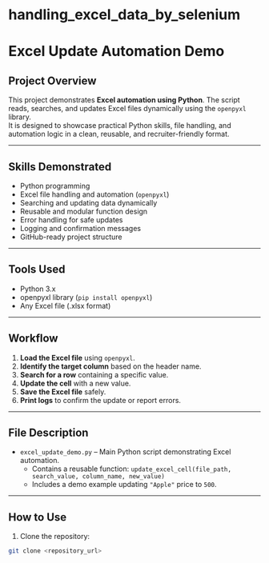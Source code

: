 # handling_excel_data_by_selenium
# Excel Update Automation Demo

## Project Overview
This project demonstrates **Excel automation using Python**. The script reads, searches, and updates Excel files dynamically using the `openpyxl` library.  
It is designed to showcase practical Python skills, file handling, and automation logic in a clean, reusable, and recruiter-friendly format.

---

## Skills Demonstrated
- Python programming
- Excel file handling and automation (`openpyxl`)
- Searching and updating data dynamically
- Reusable and modular function design
- Error handling for safe updates
- Logging and confirmation messages
- GitHub-ready project structure

---

## Tools Used
- Python 3.x
- openpyxl library (`pip install openpyxl`)
- Any Excel file (.xlsx format)

---

## Workflow
1. **Load the Excel file** using `openpyxl`.
2. **Identify the target column** based on the header name.
3. **Search for a row** containing a specific value.
4. **Update the cell** with a new value.
5. **Save the Excel file** safely.
6. **Print logs** to confirm the update or report errors.

---

## File Description

- `excel_update_demo.py` – Main Python script demonstrating Excel automation.
    - Contains a reusable function: `update_excel_cell(file_path, search_value, column_name, new_value)`
    - Includes a demo example updating `"Apple"` price to `500`.

---

## How to Use

1. Clone the repository:
```bash
git clone <repository_url>
